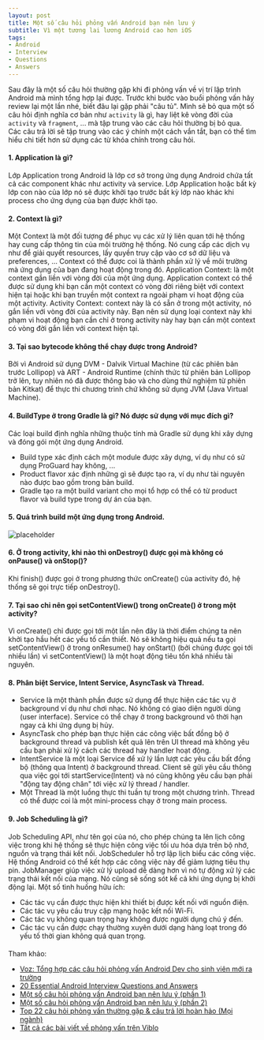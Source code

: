 ```yaml
---
layout: post
title: Một số câu hỏi phỏng vấn Android bạn nên lưu ý
subtitle: Vì một tương lai lương Android cao hơn iOS
tags:
- Android
- Interview
- Questions
- Answers
---
```

Sau đây là một số câu hỏi thường gặp khi đi phỏng vấn về vị trí lập trình Android mà mình tổng hợp lại được. Trước khi bước vào buổi phỏng vấn hãy review lại một lần nhé, biết đâu lại gặp phải "câu tủ". Mình sẽ bỏ qua một số câu hỏi định nghĩa cơ bản như `activity` là gì, hay liệt kê vòng đời của `activity` và `fragment`, ... mà tập trung vào các câu hỏi thường bị bỏ qua. Các câu trả lời sẽ tập trung vào các ý chính một cách vắn tắt, bạn có thể tìm hiểu chi tiết hơn sử dụng các từ khóa chính trong câu hỏi.

#### 1. Application là gì?
Lớp Application trong Android là lớp cơ sở trong ứng dụng Android chứa tất cả các component khác như activity và service. Lớp Application hoặc bất kỳ lớp con nào của lớp nó sẽ được khởi tạo trước bất kỳ lớp nào khác khi process cho ứng dụng của bạn được khởi tạo.

#### 2. Context là gì?
Một Context là một đối tượng để phục vụ các xử lý liên quan tới hệ thống hay cung cấp thông tin của môi trường hệ thống. Nó cung cấp các dịch vụ như để giải quyết resources, lấy quyền truy cập vào cơ sở dữ liệu và preferences, ... Context có thể được coi là thành phần xử lý về môi trường mà ứng dụng của bạn đang hoạt động trong đó. Application Context: là một context gắn liền với vòng đời của một ứng dụng. Application context có thể được sử dụng khi bạn cần một context có vòng đời riêng biệt với context hiện tại hoặc khi bạn truyền một context ra ngoài phạm vi hoạt động của một activity. Activity Context: context này là có sẵn ở trong một activity, nó gắn liền với vòng đời của activity này. Bạn nên sử dụng loại context này khi phạm vi hoạt động bạn cần chỉ ở trong activity này hay bạn cần một context có vòng đời gắn liền với context hiện tại.

#### 3. Tại sao bytecode không thể chạy được trong Android?
Bởi vì Android sử dụng DVM - Dalvik Virtual Machine (từ các phiên bản trước Lollipop) và ART - Android Runtime (chính thức từ phiên bản Lollipop trở lên, tuy nhiên nó đã được thông báo và cho dùng thử nghiệm từ phiên bản Kitkat) để thực thi chương trình chứ không sử dụng JVM (Java Virtual Machine).

#### 4. BuildType ở trong Gradle là gì? Nó được sử dụng với mục đích gì?
Các loại build định nghĩa những thuộc tính mà Gradle sử dụng khi xây dựng và đóng gói một ứng dụng Android.
- Build type xác định cách một module được xây dựng, ví dụ như có sử dụng ProGuard hay không, ...
- Product flavor xác định những gì sẽ được tạo ra, ví dụ như tài nguyên nào được bao gồm trong bản build.
- Gradle tạo ra một build variant cho mọi tổ hợp có thể có từ product flavor và build type trong dự án của bạn.

#### 5. Quá trình build một ứng dụng trong Android.
![placeholder](http://boxxv.com/img/android-build.png "Quá trình build một ứng dụng trong Android.")

#### 6. Ở trong activity, khi nào thì onDestroy() được gọi mà không có onPause() và onStop()?
Khi finish() được gọi ở trong phương thức onCreate() của activity đó, hệ thống sẽ gọi trực tiếp onDestroy().

#### 7. Tại sao chỉ nên gọi setContentView() trong onCreate() ở trong một activity?
Vì onCreate() chỉ được gọi tới một lần nên đây là thời điểm chúng ta nên khởi tạo hầu hết các yếu tố cần thiết. Nó sẽ không hiệu quả nếu ta gọi setContentView() ở trong onResume() hay onStart() (bởi chúng được gọi tới nhiều lần) vì setContentView() là một hoạt động tiêu tốn khá nhiều tài nguyên.

#### 8. Phân biệt Service, Intent Service, AsyncTask và Thread.
- Service là một thành phần được sử dụng để thực hiện các tác vụ ở background ví dụ như chơi nhạc. Nó không có giao diện người dùng (user interface). Service có thể chạy ở trong background vô thời hạn ngay cả khi ứng dụng bị hủy.
- AsyncTask cho phép bạn thực hiện các công việc bất đồng bộ ở background thread và publish kết quả lên trên UI thread mà không yêu cầu bạn phải xử lý cách các thread hay handler hoạt động.
- IntentService là một loại Service để xử lý lần lượt các yêu cầu bất đồng bộ (thông qua Intent) ở background thread. Client sẽ gửi yêu cầu thông qua việc gọi tới startService(Intent) và nó cũng không yêu cầu bạn phải "động tay động chân" tới việc xử lý thread / handler.
- Một Thread là một luồng thực thi tuần tự trong một chương trình. Thread có thể được coi là một mini-process chạy ở trong main process.

#### 9. Job Scheduling là gì?
Job Scheduling API, như tên gọi của nó, cho phép chúng ta lên lịch công việc trong khi hệ thống sẽ thực hiện công việc tối ưu hóa dựa trên bộ nhớ, nguồn và trạng thái kết nối. JobScheduler hỗ trợ lập lịch biểu các công việc. Hệ thống Android có thể kết hợp các công việc này để giảm lượng tiêu thụ pin. JobManager giúp việc xử lý upload dễ dàng hơn vì nó tự động xử lý các trạng thái kết nối của mạng. Nó cũng sẽ sống sót kể cả khi ứng dụng bị khởi động lại. Một số tình huống hữu ích:
- Các tác vụ cần được thực hiện khi thiết bị được kết nối với nguồn điện.
- Các tác vụ yêu cầu truy cập mạng hoặc kết nối Wi-Fi.
- Các tác vụ không quan trọng hay không được người dụng chú ý đến.
- Các tác vụ cần được chạy thường xuyên dưới dạng hàng loạt trong đó yếu tố thời gian không quá quan trọng.


#### 
#### 
#### 
#### 
#### 
#### 


Tham khảo:
- [Voz: Tổng hợp các câu hỏi phỏng vấn Android Dev cho sinh viên mới ra trường](https://forums.voz.vn/showthread.php?t=7216185)
- [20 Essential Android Interview Questions and Answers](https://www.toptal.com/android/interview-questions)
- [Một số câu hỏi phỏng vấn Android bạn nên lưu ý (phần 1)](https://viblo.asia/p/mot-so-cau-hoi-phong-van-android-ban-nen-luu-y-phan-1-3Q75wkLQ5Wb)
- [Một số câu hỏi phỏng vấn Android bạn nên lưu ý (phần 2)](https://viblo.asia/p/mot-so-cau-hoi-phong-van-android-ban-nen-luu-y-phan-2-L4x5xkyglBM)
- [Top 22 câu hỏi phỏng vấn thường gặp & câu trả lời hoàn hảo (Mọi ngành)](http://boxxv.com/2019/05/19/top-20-questions-interview-and-asked/)
- [Tất cả các bài viết về phỏng vấn trên Viblo](https://viblo.asia/tags/interview)
